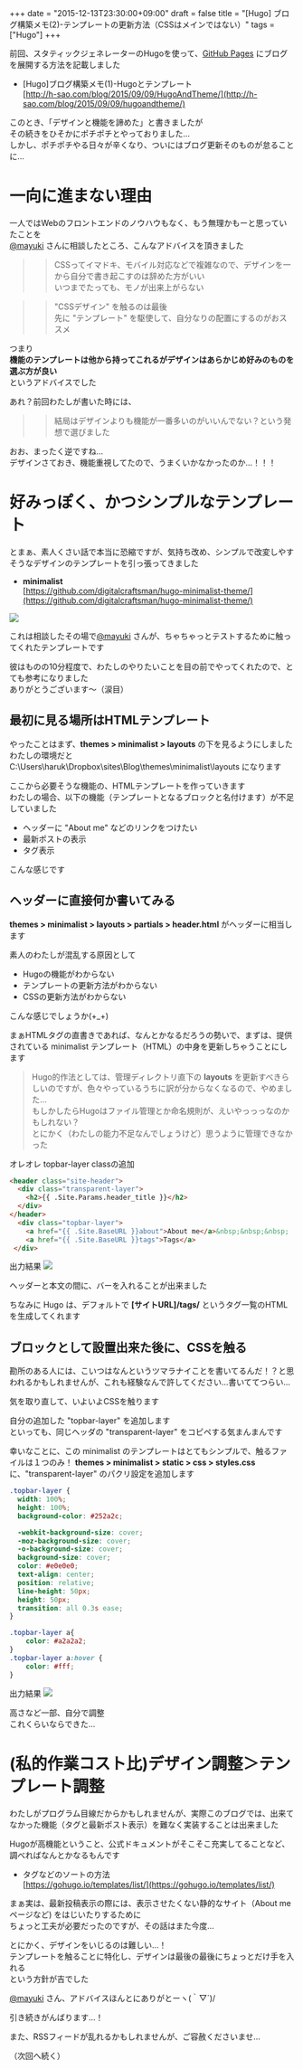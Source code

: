 +++
date = "2015-12-13T23:30:00+09:00"
draft = false
title = "[Hugo] ブログ構築メモ(2)-テンプレートの更新方法（CSSはメインではない）"
tags = ["Hugo"]
+++

前回、スタティックジェネレーターのHugoを使って、[GitHub Pages](https://github.com/h-sao/Blog/tree/gh-pages) にブログを展開する方法を記載しました

- [Hugo]ブログ構築メモ(1)-Hugoとテンプレート  
[http://h-sao.com/blog/2015/09/09/HugoAndTheme/](http://h-sao.com/blog/2015/09/09/hugoandtheme/)

このとき、「デザインと機能を諦めた」と書きましたが  
その続きをひそかにポチポチとやっておりました…  
しかし、ポチポチやる日々が辛くなり、ついにはブログ更新そのものが怠ることに…


# 一向に進まない理由

一人ではWebのフロントエンドのノウハウもなく、もう無理かもーと思っていたことを  
[@mayuki](http://www.misuzilla.org/) さんに相談したところ、こんなアドバイスを頂きました


>> CSSってイマドキ、モバイル対応などで複雑なので、デザインを一から自分で書き起こすのは辞めた方がいい  
いつまでたっても、モノが出来上がらない

>> "CSSデザイン" を触るのは最後  
先に "テンプレート" を駆使して、自分なりの配置にするのがおススメ

つまり  
**機能のテンプレートは他から持ってこれるがデザインはあらかじめ好みのものを選ぶ方が良い**  
というアドバイスでした

あれ？前回わたしが書いた時には、

>> 結局はデザインよりも機能が一番多いのがいいんでない？という発想で選びました

おお、まったく逆ですね…  
デザインさておき、機能重視してたので、うまくいかなかったのか…！！！

# 好みっぽく、かつシンプルなテンプレート

とまぁ、素人くさい話で本当に恐縮ですが、気持ち改め、シンプルで改変しやすそうなデザインのテンプレートを引っ張ってきました

- **minimalist**  
[https://github.com/digitalcraftsman/hugo-minimalist-theme/](https://github.com/digitalcraftsman/hugo-minimalist-theme/)

![](/pic/Change-Theme-To-Minimalist0.png)


これは相談したその場で[@mayuki](http://www.misuzilla.org/) さんが、ちゃちゃっとテストするために触ってくれたテンプレートです

彼はものの10分程度で、わたしのやりたいことを目の前でやってくれたので、とても参考になりました  
ありがとうございます～（涙目）

## 最初に見る場所はHTMLテンプレート

やったことはまず、**themes > minimalist > layouts** の下を見るようにしました  
わたしの環境だと C:\Users\haruk\Dropbox\sites\Blog\themes\minimalist\layouts になります

ここから必要そうな機能の、HTMLテンプレートを作っていきます  
わたしの場合、以下の機能（テンプレートとなるブロックと名付けます）が不足していました

- ヘッダーに "About me" などのリンクをつけたい
- 最新ポストの表示
- タグ表示

こんな感じです

## ヘッダーに直接何か書いてみる

**themes > minimalist > layouts > partials > header.html** がヘッダーに相当します

素人のわたしが混乱する原因として

- Hugoの機能がわからない
- テンプレートの更新方法がわからない
- CSSの更新方法がわからない

こんな感じでしょうか(+_+)

まぁHTMLタグの直書きであれば、なんとかなるだろうの勢いで、まずは、提供されている minimalist テンプレート（HTML）の中身を更新しちゃうことにします  

 > Hugo的作法としては、管理ディレクトリ直下の **layouts** を更新すべきらしいのですが、色々やっているうちに訳が分からなくなるので、やめました…  
 > もしかしたらHugoはファイル管理とか命名規則が、えいやっっっなのかもしれない？  
 > とにかく（わたしの能力不足なんでしょうけど）思うように管理できなかった


オレオレ topbar-layer classの追加  

```html
<header class="site-header">
  <div class="transparent-layer">
    <h2>{{ .Site.Params.header_title }}</h2>
  </div>
</header>
  <div class="topbar-layer">
    <a href="{{ .Site.BaseURL }}about">About me</a>&nbsp;&nbsp;&nbsp;
    <a href="{{ .Site.BaseURL }}tags">Tags</a>
 </div>
```

出力結果
![](/pic/Change-Theme-To-Minimalist1.png)

ヘッダーと本文の間に、バーを入れることが出来ました

ちなみに Hugo は、デフォルトで **[サイトURL]/tags/** というタグ一覧のHTMLを生成してくれます


## ブロックとして設置出来た後に、CSSを触る

勘所のある人には、こいつはなんというツマラナイことを書いてるんだ！？と思われるかもしれませんが、これも経験なんで許してください…書いててつらい…

気を取り直して、いよいよCSSを触ります

自分の追加した "topbar-layer" を追加します  
といっても、同じヘッダの "transparent-layer" をコピペする気まんまんです  

幸いなことに、この minimalist のテンプレートはとてもシンプルで、触るファイルは１つのみ！
**themes > minimalist > static > css > styles.css** に、"transparent-layer" のパクリ設定を追加します

```css
.topbar-layer {
  width: 100%;
  height: 100%;
  background-color: #252a2c;

  -webkit-background-size: cover;
  -moz-background-size: cover;
  -o-background-size: cover;
  background-size: cover;
  color: #e0e0e0;
  text-align: center;
  position: relative;
  line-height: 50px;
  height: 50px;
  transition: all 0.3s ease;
}

.topbar-layer a{
    color: #a2a2a2;
}
.topbar-layer a:hover {
    color: #fff;
}
```

出力結果
![](/pic/Change-Theme-To-Minimalist2.png)

高さなど一部、自分で調整  
これくらいならできた…

# (私的作業コスト比)デザイン調整＞テンプレート調整

わたしがプログラム目線だからかもしれませんが、実際このブログでは、出来てなかった機能（タグと最新ポスト表示）を難なく実装することは出来ました

Hugoが高機能ということ、公式ドキュメントがそこそこ充実してることなど、調べればなんとかなるもんです  

- タグなどのソートの方法  
[https://gohugo.io/templates/list/](https://gohugo.io/templates/list/)

まぁ実は、最新投稿表示の際には、表示させたくない静的なサイト（About me ページなど) をはじいたりするために  
ちょっと工夫が必要だったのですが、その話はまた今度…

とにかく、デザインをいじるのは難しい…！  
テンプレートを触ることに特化し、デザインは最後の最後にちょっとだけ手を入れる  
という方針が吉でした  

[@mayuki](http://www.misuzilla.org/) さん、アドバイスほんとにありがとーヽ(｀▽´)/

引き続きがんばります…！

また、RSSフィードが乱れるかもしれませんが、ご容赦くださいませ…

（次回へ続く）

